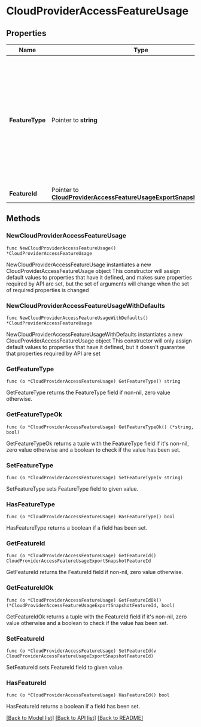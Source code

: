 # CloudProviderAccessFeatureUsage

## Properties

Name | Type | Description | Notes
------------ | ------------- | ------------- | -------------
**FeatureType** | Pointer to **string** | Human-readable label that describes one MongoDB Cloud feature linked to this Amazon Web Services (AWS) Identity and Access Management (IAM) role. | [optional] [readonly] 
**FeatureId** | Pointer to [**CloudProviderAccessFeatureUsageExportSnapshotFeatureId**](CloudProviderAccessFeatureUsageExportSnapshotFeatureId.md) |  | [optional] 

## Methods

### NewCloudProviderAccessFeatureUsage

`func NewCloudProviderAccessFeatureUsage() *CloudProviderAccessFeatureUsage`

NewCloudProviderAccessFeatureUsage instantiates a new CloudProviderAccessFeatureUsage object
This constructor will assign default values to properties that have it defined,
and makes sure properties required by API are set, but the set of arguments
will change when the set of required properties is changed

### NewCloudProviderAccessFeatureUsageWithDefaults

`func NewCloudProviderAccessFeatureUsageWithDefaults() *CloudProviderAccessFeatureUsage`

NewCloudProviderAccessFeatureUsageWithDefaults instantiates a new CloudProviderAccessFeatureUsage object
This constructor will only assign default values to properties that have it defined,
but it doesn't guarantee that properties required by API are set

### GetFeatureType

`func (o *CloudProviderAccessFeatureUsage) GetFeatureType() string`

GetFeatureType returns the FeatureType field if non-nil, zero value otherwise.

### GetFeatureTypeOk

`func (o *CloudProviderAccessFeatureUsage) GetFeatureTypeOk() (*string, bool)`

GetFeatureTypeOk returns a tuple with the FeatureType field if it's non-nil, zero value otherwise
and a boolean to check if the value has been set.

### SetFeatureType

`func (o *CloudProviderAccessFeatureUsage) SetFeatureType(v string)`

SetFeatureType sets FeatureType field to given value.

### HasFeatureType

`func (o *CloudProviderAccessFeatureUsage) HasFeatureType() bool`

HasFeatureType returns a boolean if a field has been set.
### GetFeatureId

`func (o *CloudProviderAccessFeatureUsage) GetFeatureId() CloudProviderAccessFeatureUsageExportSnapshotFeatureId`

GetFeatureId returns the FeatureId field if non-nil, zero value otherwise.

### GetFeatureIdOk

`func (o *CloudProviderAccessFeatureUsage) GetFeatureIdOk() (*CloudProviderAccessFeatureUsageExportSnapshotFeatureId, bool)`

GetFeatureIdOk returns a tuple with the FeatureId field if it's non-nil, zero value otherwise
and a boolean to check if the value has been set.

### SetFeatureId

`func (o *CloudProviderAccessFeatureUsage) SetFeatureId(v CloudProviderAccessFeatureUsageExportSnapshotFeatureId)`

SetFeatureId sets FeatureId field to given value.

### HasFeatureId

`func (o *CloudProviderAccessFeatureUsage) HasFeatureId() bool`

HasFeatureId returns a boolean if a field has been set.

[[Back to Model list]](../README.md#documentation-for-models) [[Back to API list]](../README.md#documentation-for-api-endpoints) [[Back to README]](../README.md)


